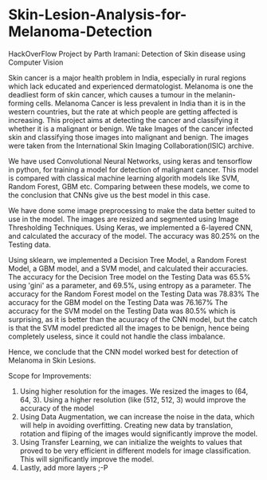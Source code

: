 # Skin-Lesion-Analysis-for-Melanoma-Detection
HackOverFlow Project by Parth Iramani: Detection of Skin disease using Computer Vision

Skin cancer is a major health problem in India, especially in rural regions which lack educated and experienced dermatologist. Melanoma is one the deadliest form of skin cancer, which causes a tumour in the melanin-forming cells. Melanoma Cancer is less prevalent in India than it is in the western countries, but the rate at which people are getting affected is increasing. This project aims at detecting the cancer and classifying it whether it is a malignant or benign. We take Images of the cancer infected skin and classifying those images into malignant and benign. The images were taken from the International Skin Imaging Collaboration(ISIC) archive.

We have used Convolutional Neural Networks, using keras and tensorflow in python, for training a model for detection of malignant cancer. This model is compared with classical machine learning algorith models like SVM, Random Forest, GBM etc. Comparing between these models, we come to the conclusion that CNNs give us the best model in this case.

We have done some image preprocessing to make the data better suited to use in the model. The images are resized and segmented using Image Thresholding Techniques.
Using Keras, we implemented a 6-layered CNN, and calculated the accuracy of the model.
The accuracy was 80.25% on the Testing data.

Using sklearn, we implemented a Decision Tree Model, a Random Forest Model, a GBM model, and a SVM model, and calculated their accuracies.
The accuracy for the Decision Tree model on the Testing Data was 65.5% using 'gini' as a parameter, and 69.5%, using entropy as a parameter.
The accuracy for the Random Forest model on the Testing Data was 78.83%
The accuracy for the GBM model on the Testing Data was 76.167%
The accuracy for the SVM model on the Testing Data was 80.5% which is surprising, as it is better than the acuuracy of the CNN model, but the catch is that the SVM model predicted all the images to be benign, hence being completely useless, since it could not handle the class imbalance.

Hence, we conclude that the CNN model worked best for detection of Melanoma in Skin Lesions.

Scope for Improvements:
1) Using higher resolution for the images. We resized the images to (64, 64, 3). Using a higher resolution (like (512, 512, 3) would improve the accuracy of the model
2) Using Data Augmentation, we can increase the noise in the data, which will help in avoiding overfitting. Creating new data by translation, rotation and fliping of the images would significantly improve the model.
3) Using Transfer Learning, we can initialize the weights to values that proved to be very efficient in different models for image classification. This will significantly improve the model.
4) Lastly, add more layers ;-P
